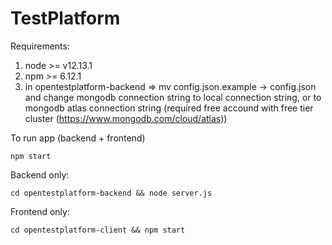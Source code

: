 # TestPlatform

Requirements:
1. node >= v12.13.1
2. npm  >= 6.12.1
3. in opentestplatform-backend => mv config.json.example -> config.json and change mongodb connection string to local connection string, or to mongodb atlas connection string (required free accound with free tier cluster (https://www.mongodb.com/cloud/atlas))

To run app (backend + frontend)
```
npm start
```

Backend only:
```
cd opentestplatform-backend && node server.js
```

Frontend only:
```
cd opentestplatform-client && npm start
```

